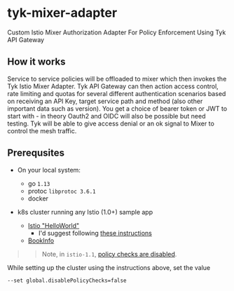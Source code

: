 # tyk-mixer-adapter
Custom Istio Mixer Authorization Adapter For Policy Enforcement Using Tyk API Gateway


## How it works

Service to service policies will be offloaded to mixer which then invokes the Tyk Istio Mixer Adapter.
Tyk API Gateway can then action access control, rate limiting and quotas for several different authentication scenarios based on receiving an API Key, target service path and method (also other important data such as version).
You get a choice of bearer token or JWT to start with - in theory Oauth2 and OIDC will also be possible but need testing.
Tyk will be able to give access denial or an ok signal to Mixer to control the mesh traffic.

## Prerequsites

* On your local system:
  - go `1.13`
  - protoc ```libprotoc 3.6.1```
  - docker

* k8s cluster running any Istio (1.0+) sample app
  - [Istio "HelloWorld"](https://github.com/salrashid123/istio_helloworld)
    - I'd suggest following [these instructions](https://github.com/salrashid123/istio_helloworld#create-a-110-gke-cluster-and-bootstrap-istio)
  - [BookInfo](https://istio.io/docs/examples/bookinfo/)

>> Note, in `istio-1.1`, [policy checks are disabled](https://istio.io/docs/reference/config/installation-options/).

While setting up the cluster using the instructions above, set the value 
```
--set global.disablePolicyChecks=false
```
